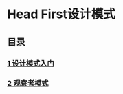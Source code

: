 Head First设计模式
==========

目录
----

### [1 设计模式入门](https://github.com/jimmysuncpt/DesignPatterns/tree/master/src/com/jimmysun/designpatterns/base)<br />
### [2 观察者模式](https://github.com/jimmysuncpt/DesignPatterns/tree/master/src/com/jimmysun/designpatterns/observer)<br />

